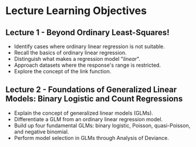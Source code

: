 # Lecture Learning Objectives

## Lecture 1 - Beyond Ordinary Least-Squares!
- Identify cases where ordinary linear regression is not suitable.
- Recall the basics of ordinary linear regression.
- Distinguish what makes a regression model "*linear*".
- Approach datasets where the response's range is restricted.
- Explore the concept of the link function.

## Lecture 2 - Foundations of Generalized Linear Models: Binary Logistic and Count Regressions
- Explain the concept of generalized linear models (GLMs).
- Differentiate a GLM from an ordinary linear regression model.
- Build up four fundamental GLMs: binary logistic, Poisson, quasi-Poisson, and negative binomial.
- Perform model selection in GLMs through Analysis of Deviance.
